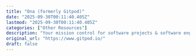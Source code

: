 ```yaml
---
title: "Ona (formerly Gitpod)"
date: "2025-09-30T00:11:40.405Z"
lastmod: "2025-09-30T00:11:40.405Z"
categories: ["Other Resources"]
description: "Your mission control for software projects & software engineering agents. Keep momentum on any device with sandboxed dev environments in our cloud or your VPC."
original_url: "https://www.gitpod.io/"
draft: false
---
```

